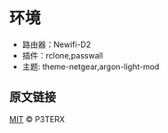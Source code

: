 # 环境
  - 路由器：Newifi-D2
  - 插件：rclone,passwall
  - 主题: theme-netgear,argon-light-mod


## 原文链接

[MIT](https://github.com/P3TERX/Actions-OpenWrt/blob/master/LICENSE) © P3TERX
